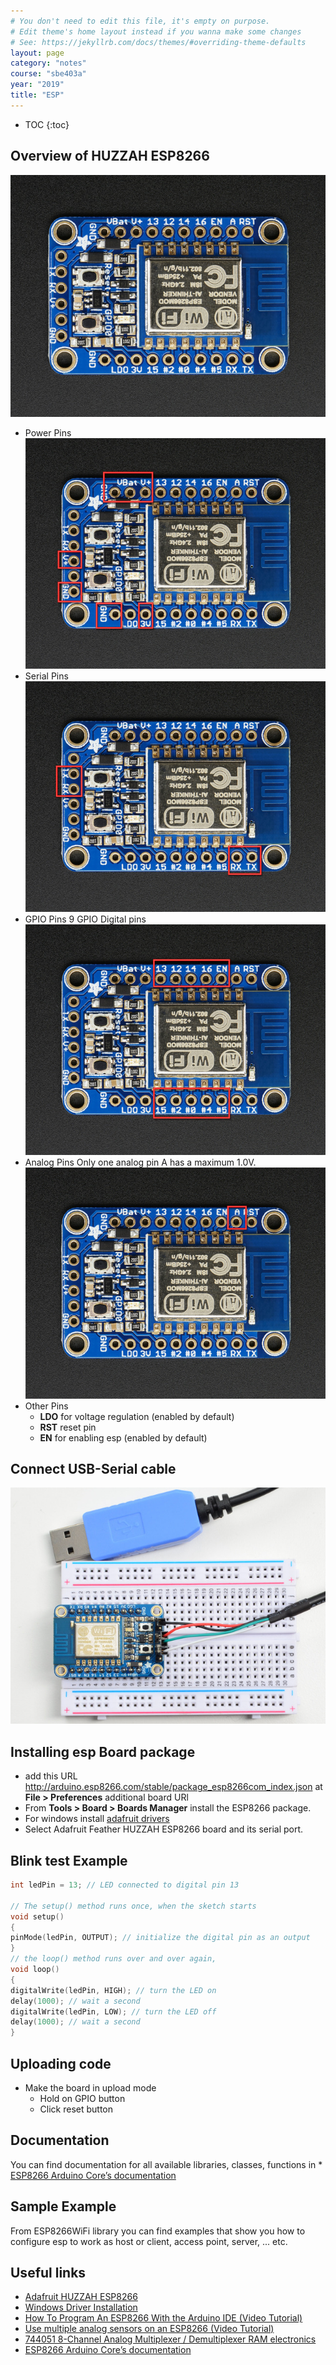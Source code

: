 ```yaml
---
# You don't need to edit this file, it's empty on purpose.
# Edit theme's home layout instead if you wanna make some changes
# See: https://jekyllrb.com/docs/themes/#overriding-theme-defaults
layout: page
category: "notes"
course: "sbe403a"
year: "2019"
title: "ESP"
---
```

* TOC
{:toc}

## Overview of HUZZAH ESP8266
![](../images/esp.jpg)
* Power Pins
![](../images/pwr.jpg)
* Serial Pins
![](../images/serial.jpg)
* GPIO Pins
9 GPIO Digital pins
![](../images/gpio.jpg)
* Analog Pins
Only one analog pin A has a maximum 1.0V. 
![](../images/analog.jpg)
* Other Pins
    * **LDO** for voltage regulation (enabled by default)
    * **RST** reset pin 
    * **EN** for enabling esp (enabled by default)

## Connect USB-Serial cable
![](../images/cable.jpg)
## Installing esp Board package 
* add this URL http://arduino.esp8266.com/stable/package_esp8266com_index.json
 at **File > Preferences** additional board URl
* From **Tools > Board > Boards Manager** install the ESP8266 package.
* For windows install [adafruit drivers](https://learn.adafruit.com/adafruit-arduino-ide-setup/windows-driver-installation)
* Select Adafruit Feather HUZZAH ESP8266 board and its serial port. 

## Blink test Example

```c
int ledPin = 13; // LED connected to digital pin 13

// The setup() method runs once, when the sketch starts
void setup()
{
pinMode(ledPin, OUTPUT); // initialize the digital pin as an output
}
// the loop() method runs over and over again,
void loop()
{
digitalWrite(ledPin, HIGH); // turn the LED on
delay(1000); // wait a second
digitalWrite(ledPin, LOW); // turn the LED off
delay(1000); // wait a second
}
``` 
## Uploading code
* Make the board in upload mode 
    * Hold on GPIO button 
    * Click reset button

## Documentation 
You can find documentation for all available libraries, classes, functions in * [ESP8266 Arduino Core’s documentation](https://arduino-esp8266.readthedocs.io/en/latest/index.html)

## Sample Example 
From ESP8266WiFi library you can find examples that show you how to configure esp to work as host or client, access point, server, ... etc. 

## Useful links
* [Adafruit HUZZAH ESP8266](https://learn.adafruit.com/adafruit-huzzah-esp8266-breakout/overview)
* [Windows Driver Installation](https://learn.adafruit.com/adafruit-arduino-ide-setup/windows-driver-installation)
* [How To Program An ESP8266 With the Arduino IDE (Video Tutorial)](https://www.youtube.com/watch?v=AFUAMVFzpWw)
* [Use multiple analog sensors on an ESP8266 (Video Tutorial)](https://www.youtube.com/watch?v=S5zp_S3vo1Y)
* [ 744051 8-Channel Analog Multiplexer / Demultiplexer RAM electronics](http://ram-e-shop.com/oscmax/catalog/product_info.php?products_id=122)
* [ESP8266 Arduino Core’s documentation](https://arduino-esp8266.readthedocs.io/en/latest/index.html)
